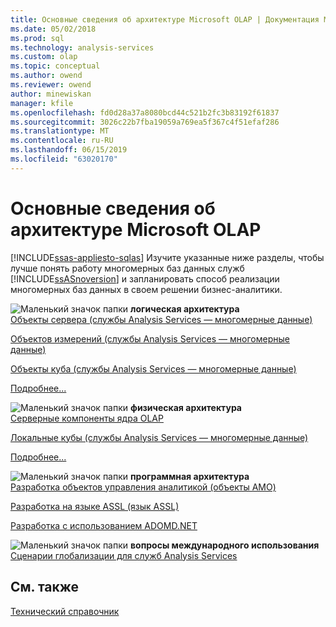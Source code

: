 ```yaml
---
title: Основные сведения об архитектуре Microsoft OLAP | Документация Майкрософт
ms.date: 05/02/2018
ms.prod: sql
ms.technology: analysis-services
ms.custom: olap
ms.topic: conceptual
ms.author: owend
ms.reviewer: owend
author: minewiskan
manager: kfile
ms.openlocfilehash: fd0d28a37a8080bcd44c521b2fc3b83192f61837
ms.sourcegitcommit: 3026c22b7fba19059a769ea5f367c4f51efaf286
ms.translationtype: MT
ms.contentlocale: ru-RU
ms.lasthandoff: 06/15/2019
ms.locfileid: "63020170"
---
```

# <a name="understanding-microsoft-olap-architecture"></a>Основные сведения об архитектуре Microsoft OLAP
[!INCLUDE[ssas-appliesto-sqlas](../../../includes/ssas-appliesto-sqlas.md)]
  Изучите указанные ниже разделы, чтобы лучше понять работу многомерных баз данных служб [!INCLUDE[ssASnoversion](../../../includes/ssasnoversion-md.md)] и запланировать способ реализации многомерных баз данных в своем решении бизнес-аналитики.  
  
 ![Маленький значок папки](../../../analysis-services/media/filefolder-small.png "маленький значок папки") **логическая архитектура**  
 [Объекты сервера &#40;службы Analysis Services — многомерные данные&#41;](../../../analysis-services/multidimensional-models/olap-logical/server-objects-analysis-services-multidimensional-data.md)  
  
 [Объектов измерений &#40;службы Analysis Services — многомерные данные&#41;](../../../analysis-services/multidimensional-models-olap-logical-dimension-objects/dimension-objects-analysis-services-multidimensional-data.md)  
  
 [Объекты куба &#40;службы Analysis Services — многомерные данные&#41;](../../../analysis-services/multidimensional-models-olap-logical-cube-objects/cube-objects-analysis-services-multidimensional-data.md)  
  
 [Подробнее...](../../../analysis-services/multidimensional-models/olap-logical/understanding-microsoft-olap-logical-architecture.md)  
  
 ![Маленький значок папки](../../../analysis-services/media/filefolder-small.png "маленький значок папки") **физическая архитектура**  
 [Серверные компоненты ядра OLAP](../../../analysis-services/multidimensional-models/olap-physical/olap-engine-server-components.md)  
  
 [Локальные кубы &#40;службы Analysis Services — многомерные данные&#41;](../../../analysis-services/multidimensional-models/olap-physical/local-cubes-analysis-services-multidimensional-data.md)  
  
 [Подробнее...](../../../analysis-services/multidimensional-models/olap-physical/understanding-microsoft-olap-physical-architecture.md)  
  
 ![Маленький значок папки](../../../analysis-services/media/filefolder-small.png "маленький значок папки") **программная архитектура**  
 [Разработка объектов управления аналитикой (объекты AMO)](https://docs.microsoft.com/bi-reference/amo/developing-with-analysis-management-objects-amo)  
  
 [Разработка на языке ASSL (язык ASSL)](../../../analysis-services/multidimensional-models/scripting-language-assl/developing-with-analysis-services-scripting-language-assl.md)  
  
 [Разработка с использованием ADOMD.NET](https://docs.microsoft.com/bi-reference/adomd/developing-with-adomd-net)  
  
 ![Маленький значок папки](../../../analysis-services/media/filefolder-small.png "маленький значок папки") **вопросы международного использования**  
 [Сценарии глобализации для служб Analysis Services](../../../analysis-services/globalization-scenarios-for-analysis-services.md)  
  
## <a name="see-also"></a>См. также  
 [Технический справочник](../../../analysis-services/powershell/technical-reference-ssas.md)  
  
  
